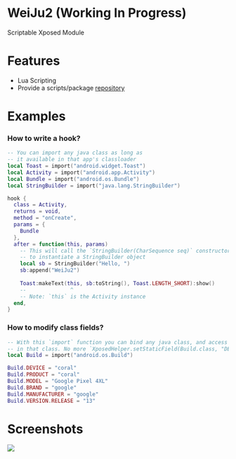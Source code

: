 # WeiJu2 (Working In Progress)

Scriptable Xposed Module


# Features

- Lua Scripting
- Provide a scripts/package [repository](https://github.com/ikws4/WeiJu2-Scripts)

# Examples

### How to write a hook?

```lua
-- You can import any java class as long as
-- it available in that app's classloader
local Toast = import("android.widget.Toast")
local Activity = import("android.app.Activity")
local Bundle = import("android.os.Bundle")
local StringBuilder = import("java.lang.StringBuilder")

hook {
  class = Activity,
  returns = void,
  method = "onCreate",
  params = {
    Bundle
  },
  after = function(this, params)
    -- This will call the `StringBuilder(CharSequence seq)` constructor
    -- to instantiate a StringBuilder object
    local sb = StringBuilder("Hello, ")
    sb:append("WeiJu2")
  
    Toast:makeText(this, sb:toString(), Toast.LENGTH_SHORT):show()
    --              ^
    -- Note: `this` is the Activity instance
  end,
}
```

### How to modify class fields?

```lua
-- With this `import` function you can bind any java class, and access all the fields that defined
-- in that class. No more `XposedHelper.setStaticField(Build.class, "DEVICE", "coral")` much cleaner!
local Build = import("android.os.Build")

Build.DEVICE = "coral"
Build.PRODUCT = "coral"
Build.MODEL = "Google Pixel 4XL"
Build.BRAND = "google"
Build.MANUFACTURER = "google"
Build.VERSION.RELEASE = "13"
```



# Screenshots

<img src="https://user-images.githubusercontent.com/47056144/183251553-9dce66f7-953c-45b9-b741-0ae8e0b567af.png" />
